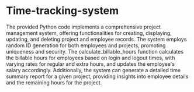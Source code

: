 # Time-tracking-system
The provided Python code implements a comprehensive project management system, offering functionalities 
for creating, displaying, updating, and deleting project and employee records. The system employs random 
ID generation for both employees and projects, promoting uniqueness and security. The 
calculate_billable_hours function calculates the billable hours for employees based on login and logout times, 
with varying rates for regular and extra hours, and updates the employee's salary accordingly. Additionally, 
the system can generate a detailed time summary report for a given project, providing insights into employee 
details and the remaining hours for the project.
